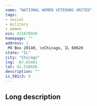 ```yaml
---
name: "NATIONAL WOMEN VETERANS UNITED"
tags:
- social
- military
- women
ein: 421678939
homepage: ""
address: |
 PO Box 20140, \nChicago, IL 60620
state: "IL"
city: "Chicago"
lng: -87.65461
lat: 41.528656
description: ""
is_501c3: X
---
```


## Long description


